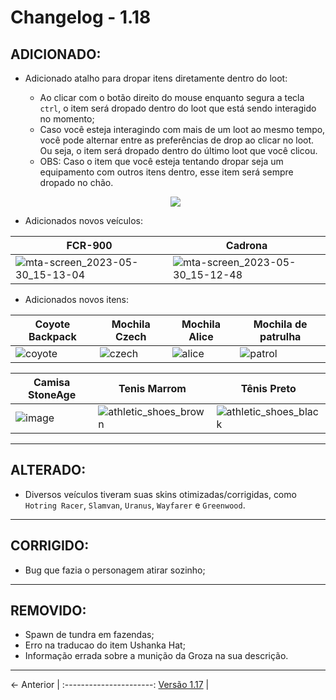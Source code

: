 # Changelog - 1.18

## **ADICIONADO**:
- Adicionado atalho para dropar itens diretamente dentro do loot:
  - Ao clicar com o botão direito do mouse enquanto segura a tecla `ctrl`, o item será dropado dentro do loot que está sendo interagido no momento;
  - Caso você esteja interagindo com mais de um loot ao mesmo tempo, você pode alternar entre as preferências de drop ao clicar no loot. Ou seja, o item será dropado dentro do último loot que você clicou. 
  - OBS: Caso o item que você esteja tentando dropar seja um equipamento com outros itens dentro, esse item será sempre dropado no chão.
  
  <p align="center">
    <img src="https://github.com/StoneAgeMTA/dayz-releases/assets/89032856/c19d714a-a646-4fb7-bc51-79dbb645e8b0" />
  </p>
- Adicionados novos veículos:
  
| FCR-900 | Cadrona |
|------------------|-----------------|
| ![mta-screen_2023-05-30_15-13-04](https://github.com/StoneAgeMTA/dayz-releases/assets/89032856/382e9086-38a3-4694-b6e6-750df9023430)| ![mta-screen_2023-05-30_15-12-48](https://github.com/StoneAgeMTA/dayz-releases/assets/89032856/13fe76be-5948-4dee-93b5-47d2c80a7598)

- Adicionados novos itens:
  
| Coyote Backpack | Mochila Czech | Mochila Alice | Mochila de patrulha
|------------------|-----------------|-----------------|-----------------|
| ![coyote](https://github.com/StoneAgeMTA/dayz-releases/assets/89032856/32373f63-f0d3-4a25-a2f7-1c48d4f30af2) | ![czech](https://github.com/StoneAgeMTA/dayz-releases/assets/89032856/93a666bb-02e4-4f57-b08b-2dbdc51dd894)  | ![alice](https://github.com/StoneAgeMTA/dayz-releases/assets/89032856/294b666a-d730-4e90-8d50-1d225d8783cd) | ![patrol](https://github.com/StoneAgeMTA/dayz-releases/assets/89032856/2448508f-c7df-4123-acc9-021b5f50d18b)

  
|  Camisa StoneAge | Tenis Marrom | Tênis Preto
|-----------------|-----------------|-----------------|
| ![image](https://github.com/StoneAgeMTA/dayz-releases/assets/89032856/a459485c-d20e-4496-b045-49f86a17d733)  |![athletic_shoes_brown](https://github.com/StoneAgeMTA/dayz-releases/assets/89032856/10e6480d-7358-46c8-af10-87f93757cd9e)| ![athletic_shoes_black](https://github.com/StoneAgeMTA/dayz-releases/assets/89032856/926bd839-d489-4e44-8e8e-1edaffe43969)

---

## **ALTERADO**:
- Diversos veículos tiveram suas skins otimizadas/corrigidas, como `Hotring Racer`, `Slamvan`, `Uranus`, `Wayfarer` e `Greenwood`.
---

## **CORRIGIDO**:
- Bug que fazia o personagem atirar sozinho;

---

## **REMOVIDO**:
- Spawn de tundra em fazendas;
- Erro na traducao do item Ushanka Hat;
- Informação errada sobre a munição da Groza na sua descrição.

---

← Anterior             | 
:----------------------:
[Versão 1.17](https://stoneagemta.com/releases/dayz/1.17) |
